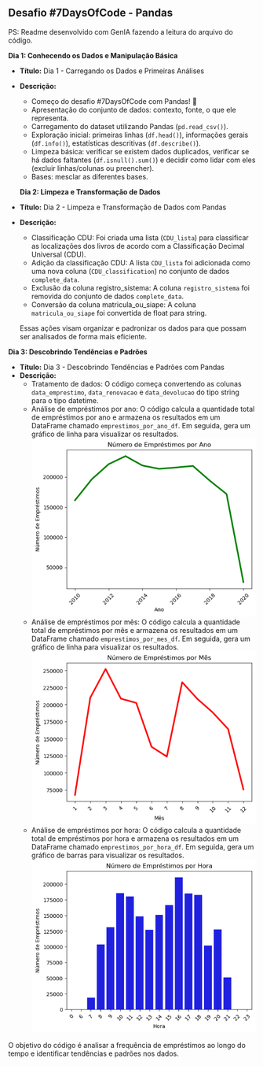 ## Desafio #7DaysOfCode - Pandas

PS: Readme desenvolvido com GenIA fazendo a leitura do arquivo do código.

**Dia 1: Conhecendo os Dados e Manipulação Básica**

- **Título:** Dia 1 - Carregando os Dados e Primeiras Análises
- **Descrição:**

  - Começo do desafio #7DaysOfCode com Pandas! 🎉
  - Apresentação do conjunto de dados: contexto, fonte, o que ele representa.
  - Carregamento do dataset utilizando Pandas (`pd.read_csv()`).
  - Exploração inicial: primeiras linhas (`df.head()`), informações gerais (`df.info()`), estatísticas descritivas (`df.describe()`).
  - Limpeza básica: verificar se existem dados duplicados, verificar se há dados faltantes (`df.isnull().sum()`) e decidir como lidar com eles (excluir linhas/colunas ou preencher).
  - Bases: mesclar as diferentes bases.

  **Dia 2: Limpeza e Transformação de Dados**

- **Título:** Dia 2 - Limpeza e Transformação de Dados com Pandas
- **Descrição:**

  - Classificação CDU: Foi criada uma lista (`CDU_lista`) para classificar as localizações dos livros de acordo com a Classificação Decimal Universal (CDU).
  - Adição da classificação CDU: A lista `CDU_lista` foi adicionada como uma nova coluna (`CDU_classification`) no conjunto de dados `complete_data`.
  - Exclusão da coluna registro_sistema: A coluna `registro_sistema` foi removida do conjunto de dados `complete_data`.
  - Conversão da coluna matricula_ou_siape: A coluna `matricula_ou_siape` foi convertida de float para string.

  Essas ações visam organizar e padronizar os dados para que possam ser analisados de forma mais eficiente.

**Dia 3: Descobrindo Tendências e Padrões**

- **Título:** Dia 3 - Descobrindo Tendências e Padrões com Pandas
- **Descrição:**
  - Tratamento de dados: O código começa convertendo as colunas `data_emprestimo`, `data_renovacao` e `data_devolucao` do tipo string para o tipo datetime.
  - Análise de empréstimos por ano: O código calcula a quantidade total de empréstimos por ano e armazena os resultados em um DataFrame chamado `emprestimos_por_ano_df`. Em seguida, gera um gráfico de linha para visualizar os resultados.
    ![alt text](image-1.png)
  - Análise de empréstimos por mês: O código calcula a quantidade total de empréstimos por mês e armazena os resultados em um DataFrame chamado `emprestimos_por_mes_df`. Em seguida, gera um gráfico de linha para visualizar os resultados.
    ![alt text](image-2.png)
  - Análise de empréstimos por hora: O código calcula a quantidade total de empréstimos por hora e armazena os resultados em um DataFrame chamado `emprestimos_por_hora_df`. Em seguida, gera um gráfico de barras para visualizar os resultados.
    ![alt text](image-3.png)

O objetivo do código é analisar a frequência de empréstimos ao longo do tempo e identificar tendências e padrões nos dados.
